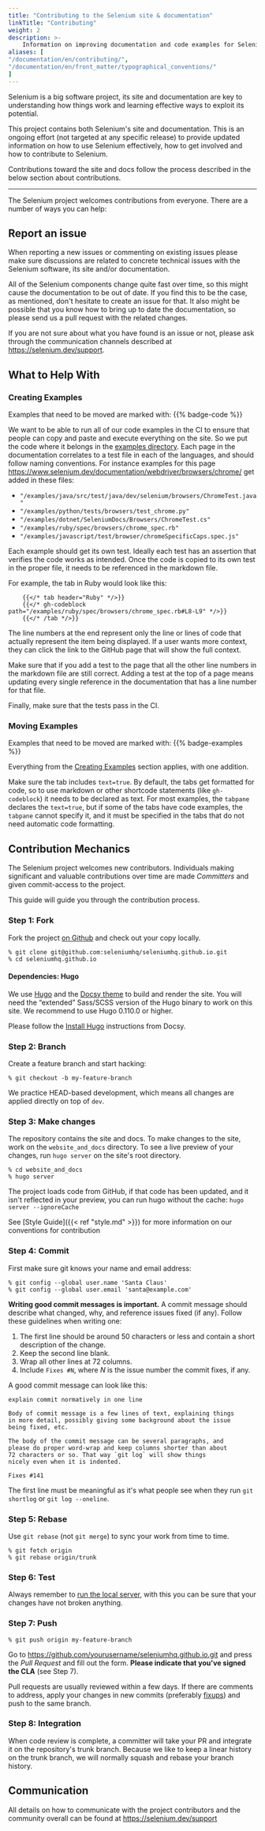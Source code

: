 ```yaml
---
title: "Contributing to the Selenium site & documentation"
linkTitle: "Contributing"
weight: 2
description: >-
    Information on improving documentation and code examples for Selenium
aliases: [
"/documentation/en/contributing/",
"/documentation/en/front_matter/typographical_conventions/"
]
---
```


Selenium is a big software project, its site and documentation are key
to understanding how things work and learning effective ways to exploit
its potential.

This project contains both Selenium's site and documentation. This is
an ongoing effort (not targeted at any specific release) to provide
updated information on how to use Selenium effectively, how to get
involved and how to contribute to Selenium.

Contributions toward the site and docs follow the process described in
the below section about contributions.

---

The Selenium project welcomes contributions from everyone. There are a
number of ways you can help:

## Report an issue

When reporting a new issues or commenting on existing issues please 
make sure discussions are related to concrete technical issues with the
Selenium software, its site and/or documentation.

All of the Selenium components change quite fast over time, so this
might cause the documentation to be out of date. If you find this to
be the case, as mentioned, don't hesitate to create an issue for that.
It also might be possible that you know how to bring up to date the
documentation, so please send us a pull request with the related
changes.

If you are not sure about what you have found is an issue or not,
please ask through the communication channels described at 
https://selenium.dev/support.


## What to Help With

### Creating Examples

Examples that need to be moved are marked with: {{% badge-code %}}

We want to be able to run all of our code examples in the CI to ensure that people can copy and paste and
execute everything on the site. So we put the code where it belongs in the
[examples directory](https://github.com/SeleniumHQ/seleniumhq.github.io/blob/trunk/examples/).
Each page in the documentation correlates to a test file in each of the languages, and should follow naming conventions.
For instance examples for this page https://www.selenium.dev/documentation/webdriver/browsers/chrome/ get added in these
files:
* `"/examples/java/src/test/java/dev/selenium/browsers/ChromeTest.java"`
* `"/examples/python/tests/browsers/test_chrome.py"`
* `"/examples/dotnet/SeleniumDocs/Browsers/ChromeTest.cs"`
* `"/examples/ruby/spec/browsers/chrome_spec.rb"`
* `"/examples/javascript/test/browser/chromeSpecificCaps.spec.js"`

Each example should get its own test. Ideally each test has an assertion that verifies the code works as intended.
Once the code is copied to its own test in the proper file, it needs to be referenced in the markdown file.

For example, the tab in Ruby would look like this:

        {{</* tab header="Ruby" */>}}
        {{</* gh-codeblock path="/examples/ruby/spec/browsers/chrome_spec.rb#L8-L9" */>}}
        {{</* /tab */>}}

The line numbers at the end represent only the line or lines of code that actually represent the item being displayed.
If a user wants more context, they can click the link to the GitHub page that will show the full context.

Make sure that if you add a test to the page that all the other line numbers in the markdown file are still
correct. Adding a test at the top of a page means updating every single reference in the documentation that has a line
number for that file.

Finally, make sure that the tests pass in the CI.


### Moving Examples

Examples that need to be moved are marked with: {{% badge-examples %}}

Everything from the [Creating Examples](#creating-examples) section applies, with one addition.

Make sure the tab includes `text=true`. By default, the tabs get formatted
for code, so to use markdown or other shortcode statements (like `gh-codeblock`) it needs to be declared as text.
For most examples, the `tabpane` declares the `text=true`, but if some of the tabs have code examples, the `tabpane`
cannot specify it, and it must be specified in the tabs that do not need automatic code formatting.


## Contribution Mechanics

The Selenium project welcomes new contributors. Individuals making
significant and valuable contributions over time are made _Committers_
and given commit-access to the project.

This guide will guide you through the contribution process.

### Step 1: Fork

Fork the project [on Github](https://github.com/seleniumhq/seleniumhq.github.io)
and check out your copy locally.

```shell
% git clone git@github.com:seleniumhq/seleniumhq.github.io.git
% cd seleniumhq.github.io
```

#### Dependencies: Hugo

We use [Hugo](https://gohugo.io/) and the [Docsy theme](https://www.docsy.dev/)
to build and render the site. You will need the “extended” 
Sass/SCSS version of the Hugo binary to work on this site. We recommend
to use Hugo 0.110.0 or higher.

Please follow the [Install Hugo](https://www.docsy.dev/docs/getting-started/#install-hugo) 
instructions from Docsy.

### Step 2: Branch

Create a feature branch and start hacking:

```shell
% git checkout -b my-feature-branch
```

We practice HEAD-based development, which means all changes are applied
directly on top of `dev`.

### Step 3: Make changes

The repository contains the site and docs. To make changes to the site, 
work on the `website_and_docs` directory. To see a live preview of 
your changes, run `hugo server` on the site's root directory.

```shell
% cd website_and_docs
% hugo server
```

The project loads code from GitHub, if that code has been updated, and it isn't
reflected in your preview, you can run hugo without the cache: `hugo server --ignoreCache`

See [Style Guide]({{< ref "style.md" >}}) for more information on our conventions for contribution 

### Step 4: Commit

First make sure git knows your name and email address:

```shell
% git config --global user.name 'Santa Claus'
% git config --global user.email 'santa@example.com'
```

**Writing good commit messages is important.** A commit message
should describe what changed, why, and reference issues fixed (if
any). Follow these guidelines when writing one:

1. The first line should be around 50 characters or less and contain a
    short description of the change.
2. Keep the second line blank.
3. Wrap all other lines at 72 columns.
4. Include `Fixes #N`, where _N_ is the issue number the commit
    fixes, if any.

A good commit message can look like this:

```text
explain commit normatively in one line

Body of commit message is a few lines of text, explaining things
in more detail, possibly giving some background about the issue
being fixed, etc.

The body of the commit message can be several paragraphs, and
please do proper word-wrap and keep columns shorter than about
72 characters or so. That way `git log` will show things
nicely even when it is indented.

Fixes #141
```

The first line must be meaningful as it's what people see when they
run `git shortlog` or `git log --oneline`.

### Step 5: Rebase

Use `git rebase` (not `git merge`) to sync your work from time to time.

```shell
% git fetch origin
% git rebase origin/trunk
```

### Step 6: Test

Always remember to [run the local server](https://gohugo.io/getting-started/usage/#livereload),
with this you can be sure that your changes have not broken anything.

### Step 7: Push

```shell
% git push origin my-feature-branch
```

Go to https://github.com/yourusername/seleniumhq.github.io.git and
press the _Pull Request_ and fill out the form. **Please indicate
that you've signed the CLA** (see Step 7).

Pull requests are usually reviewed within a few days. If there are
comments to address, apply your changes in new commits (preferably
[fixups](http://git-scm.com/docs/git-commit)) and push to the same
branch.

### Step 8: Integration

When code review is complete, a committer will take your PR and
integrate it on the repository's trunk branch. Because we like to keep a
linear history on the trunk branch, we will normally squash and rebase
your branch history.

## Communication

All details on how to communicate with the project contributors
and the community overall can be found at https://selenium.dev/support
